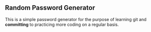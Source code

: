 ## Random Password Generator

This is a simple password generator for the purpose of learning git and **committing** to practicing more coding on a regular basis. 
